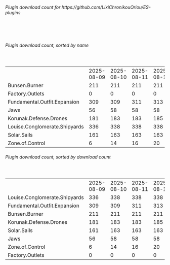 <h6>Plugin download count for https://github.com/LixiChronikouOriou/ES-plugins</h6><br>
<br>
<h6>Plugin download count, sorted by name</h6><sub><sup><br>
<table>
	<tr>
		<td></td>
		<td>2025-08-09</td>
		<td>2025-08-10</td>
		<td>2025-08-11</td>
		<td>2025-08-12</td>
		<td>2025-08-13</td>
		<td>2025-08-14</td>
		<td>2025-08-15</td>
		<td>today +</td>
	</tr>
	<tr>
		<td>Bunsen.Burner</td>
		<td>211</td>
		<td>211</td>
		<td>211</td>
		<td>211</td>
		<td>217</td>
		<td>217</td>
		<td>217</td>
		<td></td>
	</tr>
	<tr>
		<td>Factory.Outlets</td>
		<td>0</td>
		<td>0</td>
		<td>0</td>
		<td>0</td>
		<td>3</td>
		<td>3</td>
		<td>5</td>
		<td>+ 2</td>
	</tr>
	<tr>
		<td>Fundamental.Outfit.Expansion</td>
		<td>309</td>
		<td>309</td>
		<td>311</td>
		<td>313</td>
		<td>319</td>
		<td>319</td>
		<td>321</td>
		<td>+ 2</td>
	</tr>
	<tr>
		<td>Jaws</td>
		<td>56</td>
		<td>58</td>
		<td>58</td>
		<td>58</td>
		<td>64</td>
		<td>64</td>
		<td>64</td>
		<td></td>
	</tr>
	<tr>
		<td>Korunak.Defense.Drones</td>
		<td>181</td>
		<td>183</td>
		<td>183</td>
		<td>185</td>
		<td>191</td>
		<td>191</td>
		<td>191</td>
		<td></td>
	</tr>
	<tr>
		<td>Louise.Conglomerate.Shipyards</td>
		<td>336</td>
		<td>338</td>
		<td>338</td>
		<td>338</td>
		<td>344</td>
		<td>344</td>
		<td>346</td>
		<td>+ 2</td>
	</tr>
	<tr>
		<td>Solar.Sails</td>
		<td>161</td>
		<td>163</td>
		<td>163</td>
		<td>163</td>
		<td>169</td>
		<td>169</td>
		<td>169</td>
		<td></td>
	</tr>
	<tr>
		<td>Zone.of.Control</td>
		<td>6</td>
		<td>14</td>
		<td>16</td>
		<td>20</td>
		<td>24</td>
		<td>26</td>
		<td>28</td>
		<td>+ 2</td>
	</tr>
</table>
</sub></sup>
<h6>Plugin download count, sorted by download count</h6><sub><sup><br>
<table>
	<tr>
		<td></td>
		<td>2025-08-09</td>
		<td>2025-08-10</td>
		<td>2025-08-11</td>
		<td>2025-08-12</td>
		<td>2025-08-13</td>
		<td>2025-08-14</td>
		<td>2025-08-15</td>
		<td>today +</td>
	</tr>
	<tr>
		<td>Louise.Conglomerate.Shipyards</td>
		<td>336</td>
		<td>338</td>
		<td>338</td>
		<td>338</td>
		<td>344</td>
		<td>344</td>
		<td>346</td>
		<td>+ 2</td>
	</tr>
	<tr>
		<td>Fundamental.Outfit.Expansion</td>
		<td>309</td>
		<td>309</td>
		<td>311</td>
		<td>313</td>
		<td>319</td>
		<td>319</td>
		<td>321</td>
		<td>+ 2</td>
	</tr>
	<tr>
		<td>Bunsen.Burner</td>
		<td>211</td>
		<td>211</td>
		<td>211</td>
		<td>211</td>
		<td>217</td>
		<td>217</td>
		<td>217</td>
		<td></td>
	</tr>
	<tr>
		<td>Korunak.Defense.Drones</td>
		<td>181</td>
		<td>183</td>
		<td>183</td>
		<td>185</td>
		<td>191</td>
		<td>191</td>
		<td>191</td>
		<td></td>
	</tr>
	<tr>
		<td>Solar.Sails</td>
		<td>161</td>
		<td>163</td>
		<td>163</td>
		<td>163</td>
		<td>169</td>
		<td>169</td>
		<td>169</td>
		<td></td>
	</tr>
	<tr>
		<td>Jaws</td>
		<td>56</td>
		<td>58</td>
		<td>58</td>
		<td>58</td>
		<td>64</td>
		<td>64</td>
		<td>64</td>
		<td></td>
	</tr>
	<tr>
		<td>Zone.of.Control</td>
		<td>6</td>
		<td>14</td>
		<td>16</td>
		<td>20</td>
		<td>24</td>
		<td>26</td>
		<td>28</td>
		<td>+ 2</td>
	</tr>
	<tr>
		<td>Factory.Outlets</td>
		<td>0</td>
		<td>0</td>
		<td>0</td>
		<td>0</td>
		<td>3</td>
		<td>3</td>
		<td>5</td>
		<td>+ 2</td>
	</tr>
</table>
</sub></sup>
